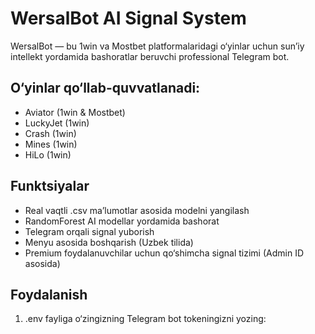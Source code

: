 # WersalBot AI Signal System

WersalBot — bu 1win va Mostbet platformalaridagi o‘yinlar uchun sun’iy intellekt yordamida bashoratlar beruvchi professional Telegram bot.

## O‘yinlar qo‘llab-quvvatlanadi:
- Aviator (1win & Mostbet)
- LuckyJet (1win)
- Crash (1win)
- Mines (1win)
- HiLo (1win)

## Funktsiyalar
- Real vaqtli .csv ma’lumotlar asosida modelni yangilash
- RandomForest AI modellar yordamida bashorat
- Telegram orqali signal yuborish
- Menyu asosida boshqarish (Uzbek tilida)
- Premium foydalanuvchilar uchun qo‘shimcha signal tizimi (Admin ID asosida)

## Foydalanish
1. .env fayliga o‘zingizning Telegram bot tokeningizni yozing:
